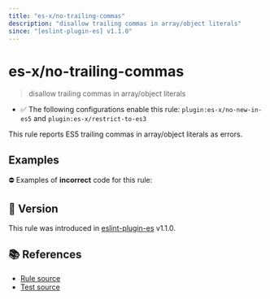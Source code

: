 ```yaml
---
title: "es-x/no-trailing-commas"
description: "disallow trailing commas in array/object literals"
since: "[eslint-plugin-es] v1.1.0"
---
```


# es-x/no-trailing-commas
> disallow trailing commas in array/object literals

- ✅ The following configurations enable this rule: `plugin:es-x/no-new-in-es5` and `plugin:es-x/restrict-to-es3`

This rule reports ES5 trailing commas in array/object literals as errors.

## Examples

⛔ Examples of **incorrect** code for this rule:

<eslint-playground type="bad" code="/*eslint es-x/no-trailing-commas: error */
var a = [1, 2,]
var b = { x: 1, y: 2, }
" />

## 🚀 Version

This rule was introduced in [eslint-plugin-es] v1.1.0.

[eslint-plugin-es]: https://github.com/mysticatea/eslint-plugin-es

## 📚 References

- [Rule source](https://github.com/ota-meshi/eslint-plugin-es-x/blob/master/lib/rules/no-trailing-commas.js)
- [Test source](https://github.com/ota-meshi/eslint-plugin-es-x/blob/master/tests/lib/rules/no-trailing-commas.js)
